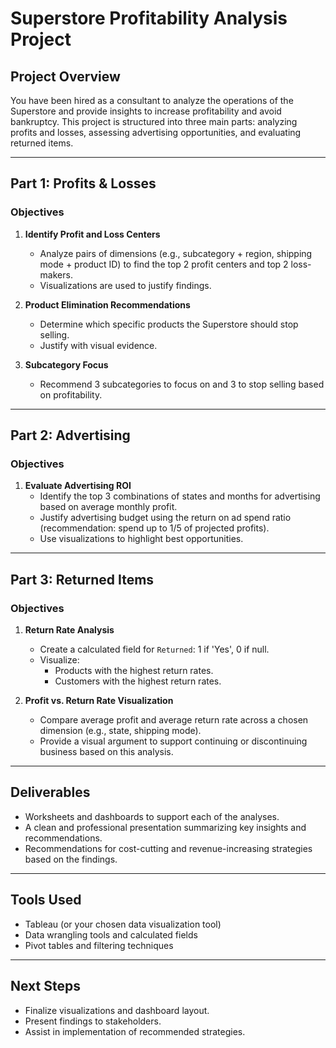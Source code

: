 
# Superstore Profitability Analysis Project

## Project Overview

You have been hired as a consultant to analyze the operations of the Superstore and provide insights to increase profitability and avoid bankruptcy. This project is structured into three main parts: analyzing profits and losses, assessing advertising opportunities, and evaluating returned items.

---

## Part 1: Profits & Losses

### Objectives

1. **Identify Profit and Loss Centers**
   - Analyze pairs of dimensions (e.g., subcategory + region, shipping mode + product ID) to find the top 2 profit centers and top 2 loss-makers.
   - Visualizations are used to justify findings.

2. **Product Elimination Recommendations**
   - Determine which specific products the Superstore should stop selling.
   - Justify with visual evidence.

3. **Subcategory Focus**
   - Recommend 3 subcategories to focus on and 3 to stop selling based on profitability.

---

## Part 2: Advertising

### Objectives

1. **Evaluate Advertising ROI**
   - Identify the top 3 combinations of states and months for advertising based on average monthly profit.
   - Justify advertising budget using the return on ad spend ratio (recommendation: spend up to 1/5 of projected profits).
   - Use visualizations to highlight best opportunities.

---

## Part 3: Returned Items

### Objectives

1. **Return Rate Analysis**
   - Create a calculated field for `Returned`: 1 if 'Yes', 0 if null.
   - Visualize:
     - Products with the highest return rates.
     - Customers with the highest return rates.

2. **Profit vs. Return Rate Visualization**
   - Compare average profit and average return rate across a chosen dimension (e.g., state, shipping mode).
   - Provide a visual argument to support continuing or discontinuing business based on this analysis.

---

## Deliverables

- Worksheets and dashboards to support each of the analyses.
- A clean and professional presentation summarizing key insights and recommendations.
- Recommendations for cost-cutting and revenue-increasing strategies based on the findings.

---

## Tools Used

- Tableau (or your chosen data visualization tool)
- Data wrangling tools and calculated fields
- Pivot tables and filtering techniques

---

## Next Steps

- Finalize visualizations and dashboard layout.
- Present findings to stakeholders.
- Assist in implementation of recommended strategies.

